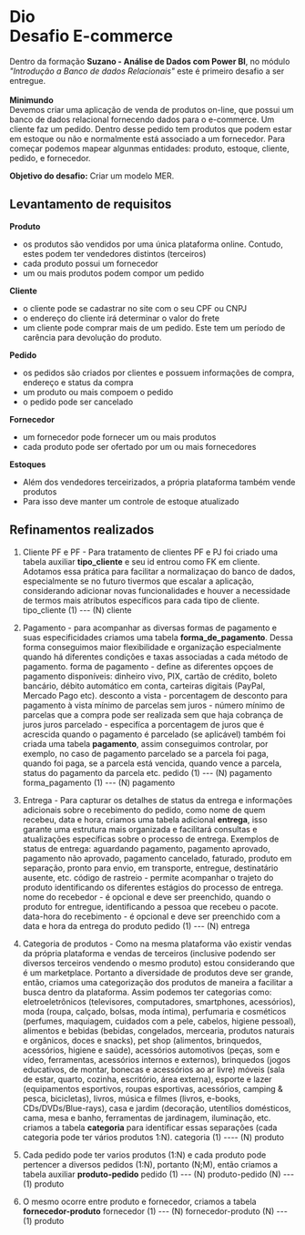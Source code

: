 # Dio <br>Desafio E-commerce
Dentro da formação **Suzano - Análise de Dados com Power BI**, no módulo *"Introdução a Banco de dados Relacionais"* este é primeiro desafio a ser entregue.
<br><br>**Minimundo**<br>
Devemos criar uma aplicação de venda de produtos on-line, que possui um banco de dados relacional fornecendo dados para o e-commerce. Um cliente faz um 
pedido. Dentro desse pedido tem produtos que podem estar em estoque ou não e normalmente está associado a um fornecedor. Para começar podemos mapear
algunmas entidades: produto, estoque, cliente, pedido, e fornecedor.<br>

**Objetivo do desafio:**
Criar um modelo MER.

## Levantamento de requisitos 
**Produto**
- os produtos são vendidos por uma única plataforma online. Contudo, estes podem ter vendedores distintos (terceiros)
- cada produto possui um fornecedor
- um ou mais produtos podem compor um pedido

**Cliente**
- o cliente pode se cadastrar no site com o seu CPF ou CNPJ
- o endereço do cliente irá determinar o valor do frete
- um cliente pode comprar mais de um pedido. Este tem um período de carência para devolução do produto.

**Pedido**
- os pedidos são criados por clientes e possuem informações de compra, endereço e status da compra
- um produto ou mais compoem o pedido
- o pedido pode ser cancelado

**Fornecedor**
- um fornecedor pode fornecer um ou mais produtos
- cada produto pode ser ofertado por um ou mais fornecedores<br>

**Estoques**
- Além dos vendedores terceirizados, a própria plataforma também vende produtos
- Para isso deve manter um controle de estoque atualizado

## Refinamentos realizados
1) Cliente PF e PF - Para tratamento de clientes PF e PJ foi criado uma tabela auxiliar **tipo_cliente** e seu id entrou como FK em cliente. Adotamos essa prática para
   facilitar a normalizaçao do banco de dados, especialmente se no futuro tivermos que escalar a aplicação, considerando adicionar novas funcionalidades e
   houver a necessidade de termos mais atributos específicos para cada tipo de cliente.
   tipo_cliente (1) --- (N) cliente

3) Pagamento - para acompanhar as diversas formas de pagamento e suas especificidades criamos uma tabela **forma_de_pagamento**. Dessa forma conseguimos maior
   flexibilidade e organização especialmente quando há diferentes condições e taxas associadas a cada método de pagamento.
   forma de pagamento - define as diferentes opçoes de pagamento disponíveis: dinheiro vivo, PIX, cartão de crédito, boleto bancário, débito automático em conta, carteiras
   digitais (PayPal, Mercado Pago etc).
   desconto a vista - porcentagem de desconto para pagamento à vista
   mínimo de parcelas sem juros - número mínimo de parcelas que a compra pode ser realizada sem que haja cobrança de juros
   juros parcelado - especifíca a porcentagem de juros que é acrescida quando o pagamento é parcelado (se aplicável)
   também foi criada uma tabela **pagamento**, assim conseguimos controlar, por exemplo, no caso de pagamento parcelado se a parcela foi paga, quando foi paga,
   se a parcela está vencida, quando vence a parcela, status do pagamento da parcela etc.
   pedido (1) --- (N) pagamento
   forma_pagamento (1) --- (N) pagamento
   
4) Entrega - Para capturar os detalhes de status da entrega e informações adicionais sobre o recebimento do pedido, como nome de quem recebeu, data e hora, criamos uma tabela
   adicional **entrega**, isso garante uma estrutura mais organizada e facilitará consultas e atualizações específicas sobre o processo de entrega.
   Exemplos de status de entrega: aguardando pagamento, pagamento aprovado, pagamento não aprovado, pagamento cancelado, faturado, produto em separação, pronto para envio,
   em transporte, entregue, destinatário ausente, etc.
   código de rastreio - permite acompanhar o trajeto do produto identificando os diferentes estágios do processo de entrega.
   nome do recebedor - é opcional e deve ser preenchido, quando o produto for entregue, identificando a pessoa que recebeu o pacote.
   data-hora do recebimento - é opcional e deve ser preenchido com a data e hora da entrega do produto
   pedido (1) --- (N) entrega

5) Categoria de produtos - Como na mesma plataforma vão existir vendas da própria plataforma e vendas de terceiros (inclusive podendo ser diversos terceiros vendendo o
   mesmo produto) estou considerando que é um marketplace. Portanto a diversidade de produtos deve ser grande, então, criamos uma categorização dos produtos de maneira
   a facilitar a busca dentro da plataforma. Assim podemos ter categorias como: eletroeletrônicos (televisores, computadores, smartphones, acessórios), moda (roupa, calçado, bolsas,
   moda íntima), perfumaria e cosméticos (perfumes, maquiagem, cuidados com a pele, cabelos, higiene pessoal), alimentos e bebidas (bebidas, congelados, mercearia, produtos
   naturais e orgânicos, doces e snacks), pet shop (alimentos, brinquedos, acessórios, higiene e saúde), acessórios automotivos (peças, som e vídeo, ferramentas, acessórios
   internos e externos), brinquedos (jogos educativos, de montar, bonecas e acessórios ao ar livre) móveis (sala de estar, quarto, cozinha, escritório, área externa),
   esporte e lazer (equipamentos esportivos, roupas esportivas, acessórios, camping & pesca, bicicletas), livros, música e filmes (livros, e-books, CDs/DVDs/Blue-rays),
   casa e jardim (decoração, utentílios domésticos, cama, mesa e banho, ferramentas de jardinagem, iluminação, etc.
   criamos a tabela **categoria** para identificar essas separações (cada categoria pode ter vários produtos 1:N).
   categoria (1) ---- (N) produto

6) Cada pedido pode ter varios produtos (1:N) e cada produto pode pertencer a diversos pedidos (1:N), portanto (N;M), então criamos a tabela auxiliar **produto-pedido**
   pedido (1) --- (N) produto-pedido (N) --- (1) produto
   
8) O mesmo ocorre entre produto e fornecedor, criamos a tabela **fornecedor-produto**
   fornecedor (1) --- (N) fornecedor-produto (N) --- (1) produto
   
   
